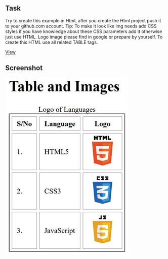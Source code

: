 ## Task

Try to create this example in Html, after you create the Html project push it to your github.com account.
Tip:
To make it look like img needs add CSS styles if you have knowledge about these CSS parameters add it otherwise just use HTML. Logo image please find in google or prepare by yourself. To create this HTML use all related TABLE tags.

[View](https://st-dev28.github.io/wgt_4/)

## Screenshot

![Screenshot](/img/task.JPG)
